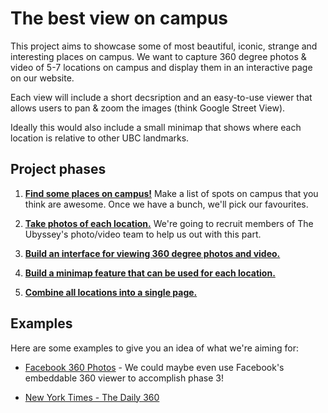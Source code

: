 # The best view on campus

This project aims to showcase some of most beautiful, iconic, strange and interesting places on campus. We want to capture 360 degree photos & video of 5-7 locations on campus and display them in an interactive page on our website. 

Each view will include a short decsription and an easy-to-use viewer that allows users to pan & zoom the images (think Google Street View).

Ideally this would also include a small minimap that shows where each location is relative to other UBC landmarks.

## Project phases

1. [**Find some places on campus!**](https://github.com/ubyssey/campus-views/issues/1) Make a list of spots on campus that you think are awesome. Once we have a bunch, we'll pick our favourites.

2. [**Take photos of each location.**](https://github.com/ubyssey/campus-views/issues/2) We're going to recruit members of The Ubyssey's photo/video team to help us out with this part. 

3. [**Build an interface for viewing 360 degree photos and video.**](https://github.com/ubyssey/campus-views/issues/3)

4. [**Build a minimap feature that can be used for each location.**](https://github.com/ubyssey/campus-views/issues/4)

5. [**Combine all locations into a single page.**](https://github.com/ubyssey/campus-views/issues/5)

## Examples

Here are some examples to give you an idea of what we're aiming for:

- [Facebook 360 Photos](https://facebook360.fb.com/360-photos/) - We could maybe even use Facebook's embeddable 360 viewer to accomplish phase 3!

- [New York Times - The Daily 360](https://www.nytimes.com/video/the-daily-360)
